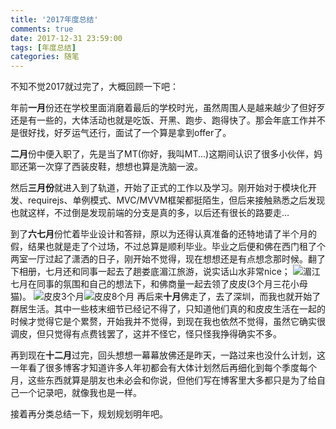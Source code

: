 ```yaml
---
title: '2017年度总结'
comments: true
date: 2017-12-31 23:59:00
tags: [年度总结]
categories: 随笔
---
```


不知不觉2017就过完了，大概回顾一下吧：

年前**一月**份还在学校里面消磨着最后的学校时光，虽然周围人是越来越少了但好歹还是有一些的，大体活动也就是吃饭、开黑、跑步、跑得快了。那会年底工作并不是很好找，好歹运气还行，面试了一个算是拿到offer了。

**二月**份中便入职了，先是当了MT(你好，我叫MT...)这期间认识了很多小伙伴，妈耶还第一次穿了西装皮鞋，想想也算是洗脑一波。

然后**三月份**就进入到了轨道，开始了正式的工作以及学习。刚开始对于模块化开发、requirejs、单例模式、MVC/MVVM框架都挺陌生，但后来接触熟悉之后发现也就这样，不过倒是发现前端的分支是真的多，以后还有很长的路要走...

到了**六七月**份忙着毕业设计和答辩，原以为还得认真准备的还特地请了半个月的假，结果也就是走了个过场，不过总算是顺利毕业。毕业之后便和佛在西门租了个两室一厅过起了潇洒的日子，刚开始不觉得，现在想想还是有点想念那时候。翻了下相册，七月还和同事一起去了趟娄底湄江旅游，说实话山水非常nice；
![湄江](https://mmbiz.qpic.cn/mmbiz_jpg/dxhn2o5P3lsXogoIibEyMzyicWJINmK1kE2O8eccl9EFKy4RS4qPktrty1qsjwxTmnYydwJYembLpx6ea5oFrosw/640?wx_fmt=jpeg&tp=webp&wxfrom=5&wx_lazy=1)
七月在同事的氛围和自己的想法下，和佛商量一起去领了皮皮(3个月三花小母猫)。
![皮皮3个月](https://mmbiz.qpic.cn/mmbiz_png/dxhn2o5P3ltnSSc2THQXvLN2ZckKcy9rThU5icNvaMBs1H3A4ZUxBe5ror4PYiakmPVgyQYGWtlr2jTLF9zoWARg/0?wx_fmt=png)![皮皮8个月](https://mmbiz.qpic.cn/mmbiz_png/dxhn2o5P3ltnSSc2THQXvLN2ZckKcy9rxK81LKxEDgvShmjqOq2OLDDLI9Edu2G3dYtTtaxEnxGyibJK80kTcAg/0?wx_fmt=png)
再后来**十月**佛走了，去了深圳，而我也就开始了群居生活。其中一些枝末细节已经记不得了，只知道他们真的和皮皮生活在一起的时候才觉得它是个累赘，开始我并不觉得，到现在我也依然不觉得，虽然它确实很调皮，但只觉得有点费钱罢了，这并不怪它，怪只怪我挣得确实不多。

再到现在**十二月**过完，回头想想一幕幕放佛还是昨天，一路过来也没什么计划，这一年看了很多博客才知道许多人年初都会有大体计划然后再细化到每个季度每个月，这些东西就算是朋友也未必会和你说，但他们写在博客里大多都只是为了给自己一个记录吧，就像我也是一样。

接着再分类总结一下，规划规划明年吧。